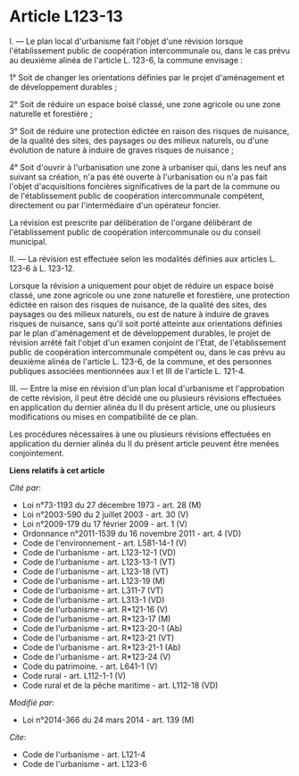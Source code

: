 # Article L123-13

I. ― Le plan local d'urbanisme fait l'objet d'une révision lorsque l'établissement public de coopération intercommunale ou,
dans le cas prévu au deuxième alinéa de l'article L. 123-6, la commune envisage : 

1° Soit de changer les orientations définies par le projet d'aménagement et de développement durables ; 

2° Soit de réduire un espace boisé classé, une zone agricole ou une zone naturelle et forestière ; 

3° Soit de réduire une protection édictée en raison des risques de nuisance, de la qualité des sites, des paysages ou des
milieux naturels, ou d'une évolution de nature à induire de graves risques de nuisance ;

4° Soit d'ouvrir à l'urbanisation une zone à urbaniser qui, dans les neuf ans suivant sa création, n'a pas été ouverte à
l'urbanisation ou n'a pas fait l'objet d'acquisitions foncières significatives de la part de la commune ou de l'établissement
public de coopération intercommunale compétent, directement ou par l'intermédiaire d'un opérateur foncier. 

La révision est prescrite par délibération de l'organe délibérant de l'établissement public de coopération intercommunale ou
du conseil municipal. 

II. ― La révision est effectuée selon les modalités définies aux articles L. 123-6 à L. 123-12. 

Lorsque la révision a uniquement pour objet de réduire un espace boisé classé, une zone agricole ou une zone naturelle et
forestière, une protection édictée en raison des risques de nuisance, de la qualité des sites, des paysages ou des milieux
naturels, ou est de nature à induire de graves risques de nuisance, sans qu'il soit porté atteinte aux orientations définies
par le plan d'aménagement et de développement durables, le projet de révision arrêté fait l'objet d'un examen conjoint de
l'Etat, de l'établissement public de coopération intercommunale compétent ou, dans le cas prévu au deuxième alinéa de
l'article L. 123-6, de la commune, et des personnes publiques associées mentionnées aux I et III de l'article L. 121-4. 

III. ― Entre la mise en révision d'un plan local d'urbanisme et l'approbation de cette révision, il peut être décidé une ou
plusieurs révisions effectuées en application du dernier alinéa du II du présent article, une ou plusieurs modifications ou
mises en compatibilité de ce plan. 

Les procédures nécessaires à une ou plusieurs révisions effectuées en application du dernier alinéa du II du présent article
peuvent être menées conjointement.

**Liens relatifs à cet article**

_Cité par_:

  - Loi n°73-1193 du 27 décembre 1973 - art. 28 (M)
  - Loi n°2003-590 du 2 juillet 2003 - art. 30 (V)
  - Loi n°2009-179 du 17 février 2009 - art. 1 (V)
  - Ordonnance n°2011-1539 du 16 novembre 2011 - art. 4 (VD)
  - Code de l'environnement - art. L581-14-1 (V)
  - Code de l'urbanisme - art. L123-12-1 (VD)
  - Code de l'urbanisme - art. L123-13-1 (VT)
  - Code de l'urbanisme - art. L123-18 (VT)
  - Code de l'urbanisme - art. L123-19 (M)
  - Code de l'urbanisme - art. L311-7 (VT)
  - Code de l'urbanisme - art. L313-1 (VD)
  - Code de l'urbanisme - art. R*121-16 (V)
  - Code de l'urbanisme - art. R*123-17 (M)
  - Code de l'urbanisme - art. R*123-20-1 (Ab)
  - Code de l'urbanisme - art. R*123-21 (VT)
  - Code de l'urbanisme - art. R*123-21-1 (Ab)
  - Code de l'urbanisme - art. R*123-24 (V)
  - Code du patrimoine. - art. L641-1 (V)
  - Code rural - art. L112-1-1 (V)
  - Code rural et de la pêche maritime - art. L112-18 (VD)

_Modifié par_:

  - Loi n°2014-366 du 24 mars 2014 - art. 139 (M)

_Cite_:

  - Code de l'urbanisme - art. L121-4
  - Code de l'urbanisme - art. L123-6
